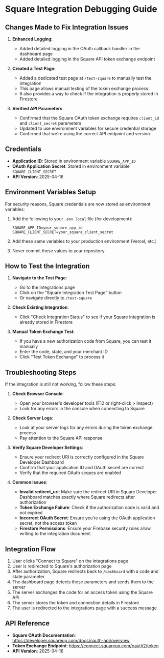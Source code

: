 # Square Integration Debugging Guide

## Changes Made to Fix Integration Issues

1. **Enhanced Logging**: 
   - Added detailed logging in the OAuth callback handler in the dashboard page
   - Added detailed logging in the Square API token exchange endpoint

2. **Created a Test Page**:
   - Added a dedicated test page at `/test-square` to manually test the integration
   - This page allows manual testing of the token exchange process
   - It also provides a way to check if the integration is properly stored in Firestore

3. **Verified API Parameters**:
   - Confirmed that the Square OAuth token exchange requires `client_id` and `client_secret` parameters
   - Updated to use environment variables for secure credential storage
   - Confirmed that we're using the correct API endpoint and version

## Credentials

- **Application ID**: Stored in environment variable `SQUARE_APP_ID`
- **OAuth Application Secret**: Stored in environment variable `SQUARE_CLIENT_SECRET`
- **API Version**: 2025-04-16

## Environment Variables Setup

For security reasons, Square credentials are now stored as environment variables:

1. Add the following to your `.env.local` file (for development):
   ```
   SQUARE_APP_ID=your_square_app_id
   SQUARE_CLIENT_SECRET=your_square_client_secret
   ```

2. Add these same variables to your production environment (Vercel, etc.)

3. Never commit these values to your repository

## How to Test the Integration

1. **Navigate to the Test Page**:
   - Go to the Integrations page
   - Click on the "Square Integration Test Page" button
   - Or navigate directly to `/test-square`

2. **Check Existing Integration**:
   - Click "Check Integration Status" to see if your Square integration is already stored in Firestore

3. **Manual Token Exchange Test**:
   - If you have a new authorization code from Square, you can test it manually
   - Enter the code, state, and your merchant ID
   - Click "Test Token Exchange" to process it

## Troubleshooting Steps

If the integration is still not working, follow these steps:

1. **Check Browser Console**:
   - Open your browser's developer tools (F12 or right-click > Inspect)
   - Look for any errors in the console when connecting to Square

2. **Check Server Logs**:
   - Look at your server logs for any errors during the token exchange process
   - Pay attention to the Square API response

3. **Verify Square Developer Settings**:
   - Ensure your redirect URI is correctly configured in the Square Developer Dashboard
   - Confirm that your application ID and OAuth secret are correct
   - Verify that the required OAuth scopes are enabled

4. **Common Issues**:
   - **Invalid redirect_uri**: Make sure the redirect URI in Square Developer Dashboard matches exactly where Square redirects after authorization
   - **Token Exchange Failure**: Check if the authorization code is valid and not expired
   - **Incorrect OAuth Secret**: Ensure you're using the OAuth application secret, not the access token
   - **Firestore Permissions**: Ensure your Firebase security rules allow writing to the integration document

## Integration Flow

1. User clicks "Connect to Square" on the integrations page
2. User is redirected to Square's authorization page
3. After authorization, Square redirects back to `/dashboard` with a code and state parameter
4. The dashboard page detects these parameters and sends them to the server
5. The server exchanges the code for an access token using the Square API
6. The server stores the token and connection details in Firestore
7. The user is redirected to the integrations page with a success message

## API Reference

- **Square OAuth Documentation**: https://developer.squareup.com/docs/oauth-api/overview
- **Token Exchange Endpoint**: https://connect.squareup.com/oauth2/token
- **API Version**: 2025-04-16 
